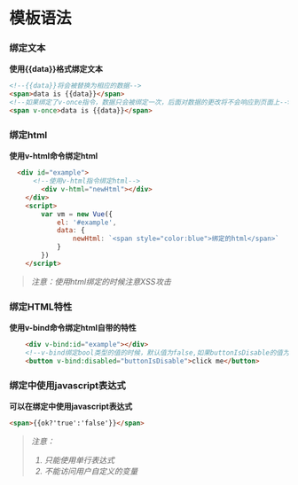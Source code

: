 # 模板语法

### 绑定文本

**使用{{data}}格式绑定文本**

```html
<!--{{data}}将会被替换为相应的数据-->
<span>data is {{data}}</span>
<!--如果绑定了v-once指令，数据只会被绑定一次，后面对数据的更改将不会响应到页面上-->
<span v-once>data is {{data}}</span>
```

### 绑定html

**使用v-html命令绑定html**

```html
  <div id="example">
      <!--使用v-html指令绑定html-->
        <div v-html="newHtml"></div>
    </div>
    <script>
        var vm = new Vue({
            el: '#example',
            data: {
                newHtml: `<span style="color:blue">绑定的html</span>`
            }
        })
    </script>
```

> <em>注意：使用html绑定的时候注意XSS攻击</em>

### 绑定HTML特性

**使用v-bind命令绑定html自带的特性**

```html
    <div v-bind:id="example"></div>
    <!--v-bind绑定bool类型的值的时候，默认值为false,如果buttonIsDisable的值为假，则为false,只有当buttonIsDisable的值为真时disable属性才会显示-->
    <button v-bind:disabled="buttonIsDisable">click me</button>
```

### 绑定中使用javascript表达式

**可以在绑定中使用javascript表达式**

```html
<span>{{ok?'true':'false'}}</span>
```

> <em>注意：
>    1. 只能使用单行表达式
>    2. 不能访问用户自定义的变量
</em>

